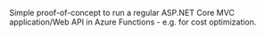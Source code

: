Simple proof-of-concept to run a regular ASP.NET Core MVC application/Web API in Azure Functions - e.g. for cost optimization.